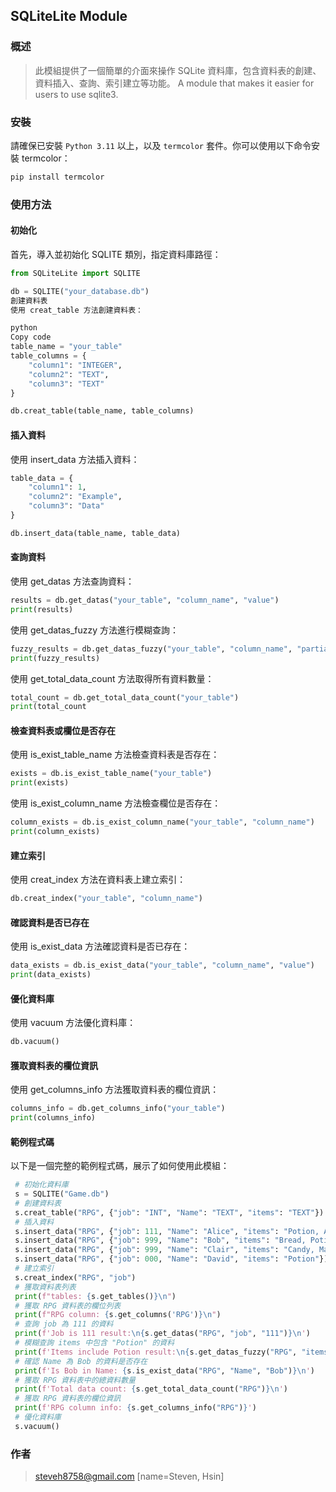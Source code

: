 ## SQLiteLite Module
### 概述
> 此模組提供了一個簡單的介面來操作 SQLite 資料庫，包含資料表的創建、資料插入、查詢、索引建立等功能。
> A module that makes it easier for users to use sqlite3.

### 安裝
請確保已安裝 `Python 3.11` 以上，以及 `termcolor` 套件。你可以使用以下命令安裝 termcolor：

```ps
pip install termcolor
```

### 使用方法
#### 初始化
首先，導入並初始化 SQLITE 類別，指定資料庫路徑：
```python
from SQLiteLite import SQLITE

db = SQLITE("your_database.db")
創建資料表
使用 creat_table 方法創建資料表：

python
Copy code
table_name = "your_table"
table_columns = {
    "column1": "INTEGER",
    "column2": "TEXT",
    "column3": "TEXT"
}

db.creat_table(table_name, table_columns)
```

#### 插入資料
使用 insert_data 方法插入資料：
```python
table_data = {
    "column1": 1,
    "column2": "Example",
    "column3": "Data"
}

db.insert_data(table_name, table_data)
```

#### 查詢資料
使用 get_datas 方法查詢資料：
```python
results = db.get_datas("your_table", "column_name", "value")
print(results)
```

使用 get_datas_fuzzy 方法進行模糊查詢：
```python
fuzzy_results = db.get_datas_fuzzy("your_table", "column_name", "partial_value")
print(fuzzy_results)
```

使用 get_total_data_count 方法取得所有資料數量：
```python
total_count = db.get_total_data_count("your_table")
print(total_count
```

#### 檢查資料表或欄位是否存在
使用 is_exist_table_name 方法檢查資料表是否存在：
```python
exists = db.is_exist_table_name("your_table")
print(exists)
```

使用 is_exist_column_name 方法檢查欄位是否存在：
```python
column_exists = db.is_exist_column_name("your_table", "column_name")
print(column_exists)
```

#### 建立索引
使用 creat_index 方法在資料表上建立索引：
```python
db.creat_index("your_table", "column_name")
```

#### 確認資料是否已存在
使用 is_exist_data 方法確認資料是否已存在：
```python
data_exists = db.is_exist_data("your_table", "column_name", "value")
print(data_exists)
```

#### 優化資料庫
使用 vacuum 方法優化資料庫：
```python
db.vacuum()
```

#### 獲取資料表的欄位資訊
使用 get_columns_info 方法獲取資料表的欄位資訊：
```python
columns_info = db.get_columns_info("your_table")
print(columns_info)
```

#### 範例程式碼
以下是一個完整的範例程式碼，展示了如何使用此模組：
```python
 # 初始化資料庫
 s = SQLITE("Game.db")
 # 創建資料表
 s.creat_table("RPG", {"job": "INT", "Name": "TEXT", "items": "TEXT"})
 # 插入資料
 s.insert_data("RPG", {"job": 111, "Name": "Alice", "items": "Potion, Arrow"})
 s.insert_data("RPG", {"job": 999, "Name": "Bob", "items": "Bread, Potion"})
 s.insert_data("RPG", {"job": 999, "Name": "Clair", "items": "Candy, MageBook"})
 s.insert_data("RPG", {"job": 000, "Name": "David", "items": "Potion"})
 # 建立索引
 s.creat_index("RPG", "job")
 # 獲取資料表列表
 print(f"tables: {s.get_tables()}\n")
 # 獲取 RPG 資料表的欄位列表
 print(f"RPG column: {s.get_columns('RPG')}\n")
 # 查詢 job 為 111 的資料
 print(f'Job is 111 result:\n{s.get_datas("RPG", "job", "111")}\n')
 # 模糊查詢 items 中包含 "Potion" 的資料
 print(f'Items include Potion result:\n{s.get_datas_fuzzy("RPG", "items", "Potion")}\n')
 # 確認 Name 為 Bob 的資料是否存在
 print(f'Is Bob in Name: {s.is_exist_data("RPG", "Name", "Bob")}\n')
 # 獲取 RPG 資料表中的總資料數量
 print(f'Total data count: {s.get_total_data_count("RPG")}\n')
 # 獲取 RPG 資料表的欄位資訊
 print(f'RPG column info: {s.get_columns_info("RPG")}')
 # 優化資料庫
 s.vacuum()
```

### 作者
> steveh8758@gmail.com
> [name=Steven, Hsin]